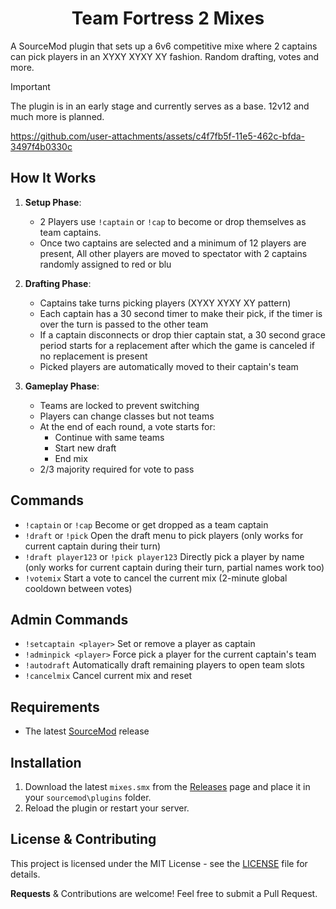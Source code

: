 <h1 align="center">Team Fortress 2 Mixes</h1>

A SourceMod plugin that sets up a 6v6 competitive mixe where 2 captains can pick players in an XYXY XYXY XY fashion. Random drafting, votes and more.

> [!IMPORTANT]
> The plugin is in an early stage and currently serves as a base. 12v12 and much more is planned.

https://github.com/user-attachments/assets/c4f7fb5f-11e5-462c-bfda-3497f4b0330c


## How It Works

1. **Setup Phase**:
   - 2 Players use `!captain` or `!cap` to become or drop themselves as team captains.
   - Once two captains are selected and a minimum of 12 players are present, All other players are moved to spectator with 2 captains randomly assigned to red or blu

2. **Drafting Phase**:
   - Captains take turns picking players (XYXY XYXY XY pattern)
   - Each captain has a 30 second timer to make their pick, if the timer is over the turn is passed to the other team
   - If a captain disconnects or drop thier captain stat, a 30 second grace period starts for a replacement after which the game is canceled if no replacement is present
   - Picked players are automatically moved to their captain's team

3. **Gameplay Phase**:
   - Teams are locked to prevent switching
   - Players can change classes but not teams
   - At the end of each round, a vote starts for:
     - Continue with same teams
     - Start new draft
     - End mix
   - 2/3 majority required for vote to pass

## Commands

- `!captain` or `!cap` Become or get dropped as a team captain 
- `!draft` or `!pick` Open the draft menu to pick players (only works for current captain during their turn)
- `!draft player123` or `!pick player123` Directly pick a player by name (only works for current captain during their turn, partial names work too)
- `!votemix` Start a vote to cancel the current mix (2-minute global cooldown between votes)

## Admin Commands

- `!setcaptain <player>` Set or remove a player as captain 
- `!adminpick <player>` Force pick a player for the current captain's team
- `!autodraft` Automatically draft remaining players to open team slots
- `!cancelmix` Cancel current mix and reset

## Requirements

- The latest [SourceMod](https://www.sourcemod.net/downloads.php) release

## Installation

1. Download the latest `mixes.smx` from the [Releases](https://github.com/vexx-sm/TF2-Mixes/releases) page and place it in your `sourcemod\plugins` folder.
2. Reload the plugin or restart your server.

## License & Contributing

This project is licensed under the MIT License - see the [LICENSE](LICENSE) file for details.

**Requests** & Contributions are welcome! Feel free to submit a Pull Request.
